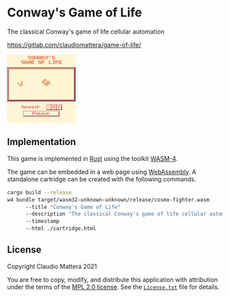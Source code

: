 Conway's Game of Life
====

The classical Conway's game of life cellular automation

<https://gitlab.com/claudiomattera/game-of-life/>

![Screenshot](./screenshot.png)


Implementation
----

This game is implemented in [Rust] using the toolkit [WASM-4].

The game can be embedded in a web page using [WebAssembly].
A standalone cartridge can be created with the following commands.

~~~~bash
cargo build --release
w4 bundle target/wasm32-unknown-unknown/release/cosmo-fighter.wasm
      --title "Conway's Game of Life"
      --description "The classical Conway's game of life cellular automation"
      --timestamp
      --html ./cartridge.html
~~~~

[Rust]: https://www.rust-lang.org/
[WASM-4]: https://wasm4.org/
[WebAssembly]: https://webassembly.org/


License
----

Copyright Claudio Mattera 2021

You are free to copy, modify, and distribute this application with attribution under the terms of the [MPL 2.0 license]. See the [`License.txt`](./License.txt) file for details.

[MPL 2.0 license]: https://opensource.org/licenses/MPL-2.0
